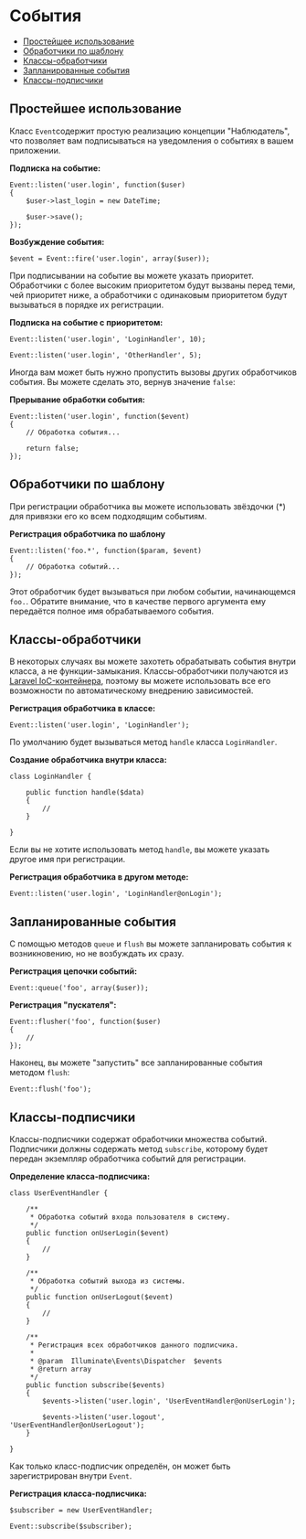 # События

- [Простейшее использование](#basic-usage)
- [Обработчики по шаблону](#wildcard-listeners)
- [Классы-обработчики](#using-classes-as-listeners)
- [Запланированные события](#queued-events)
- [Классы-подписчики](#event-subscribers)

<a name="basic-usage"></a>
## Простейшее использование

Класс `Event`содержит простую реализацию концепции "Наблюдатель", что позволяет вам подписываться на уведомления о событиях в вашем приложении.

**Подписка на событие:**

	Event::listen('user.login', function($user)
	{
		$user->last_login = new DateTime;

		$user->save();
	});

**Возбуждение события:**

	$event = Event::fire('user.login', array($user));

При подписывании на событие вы можете указать приоритет. Обработчики с более высоким приоритетом будут вызваны перед теми, чей приоритет ниже, а обработчики с одинаковым приоритетом будут вызываться в порядке их регистрации.

**Подписка на событие с приоритетом:**

	Event::listen('user.login', 'LoginHandler', 10);

	Event::listen('user.login', 'OtherHandler', 5);

Иногда вам может быть нужно пропустить вызовы других обработчиков события. Вы можете сделать это, вернув значение `false`:

**Прерывание обработки события:**

	Event::listen('user.login', function($event)
	{
		// Обработка события...

		return false;
	});

<a name="wildcard-listeners"></a>
## Обработчики по шаблону

При регистрации обработчика вы можете использовать звёздочки (*) для привязки его ко всем подходящим событиям.

**Регистрация обработчика по шаблону**

	Event::listen('foo.*', function($param, $event)
	{
		// Обработка событий...
	});

Этот обработчик будет вызываться при любом событии, начинающемся `foo.`. Обратите внимание, что в качестве первого аргумента ему передаётся полное имя обрабатываемого события.

<a name="using-classes-as-listeners"></a>
## Классы-обработчики

В некоторых случаях вы можете захотеть обрабатывать события внутри класса, а не функции-замыкания. Классы-обработчики получаются из [Laravel IoC-контейнера](/docs/ioc), поэтому вы можете использовать все его возможности по автоматическому внедрению зависимостей.

**Регистрация обработчика в классе:**

	Event::listen('user.login', 'LoginHandler');

По умолчанию будет вызываться метод `handle` класса `LoginHandler`.

**Создание обработчика внутри класса:**

	class LoginHandler {

		public function handle($data)
		{
			//
		}

	}

Если вы не хотите использовать метод `handle`, вы можете указать другое имя при регистрации.

**Регистрация обработчика в другом методе:**

	Event::listen('user.login', 'LoginHandler@onLogin');

<a name="queued-events"></a>
## Запланированные события

С помощью методов `queue` и `flush` вы можете запланировать события к возникновению, но не возбуждать их сразу.

**Регистрация цепочки событий:**

	Event::queue('foo', array($user));

**Регистрация "пускателя":**

	Event::flusher('foo', function($user)
	{
		//
	});

Наконец, вы можете "запустить" все запланированные события методом `flush`:

	Event::flush('foo');

<a name="event-subscribers"></a>
## Классы-подписчики

Классы-подписчики содержат обработчики множества событий. Подписчики должны содержать метод `subscribe`, которому будет передан экземпляр обработчика событий для регистрации.

**Определение класса-подписчика:**

	class UserEventHandler {

		/**
		 * Обработка событий входа пользователя в систему.
		 */
		public function onUserLogin($event)
		{
			//
		}

		/**
		 * Обработка событий выхода из системы.
		 */
		public function onUserLogout($event)
		{
			//
		}

		/**
		 * Регистрация всех обработчиков данного подписчика.
		 *
		 * @param  Illuminate\Events\Dispatcher  $events
		 * @return array
		 */
		public function subscribe($events)
		{
			$events->listen('user.login', 'UserEventHandler@onUserLogin');

			$events->listen('user.logout', 'UserEventHandler@onUserLogout');
		}

	}

Как только класс-подписчик определён, он может быть зарегистрирован внутри `Event`.

**Регистрация класса-подписчика:**

	$subscriber = new UserEventHandler;

	Event::subscribe($subscriber);
